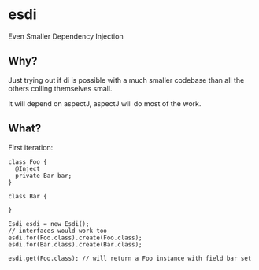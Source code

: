 esdi
====
Even Smaller Dependency Injection

Why?
----

Just trying out if di is possible with a much smaller codebase than all the others colling themselves small.

It will depend on aspectJ, aspectJ will do most of the work.


What?
-----

First iteration:
    
    class Foo {
      @Inject
      private Bar bar;
    }

    class Bar {
    
    }

    Esdi esdi = new Esdi();
    // interfaces would work too
    esdi.for(Foo.class).create(Foo.class); 
    esdi.for(Bar.class).create(Bar.class);

    esdi.get(Foo.class); // will return a Foo instance with field bar set


